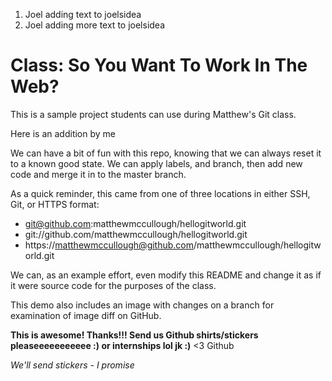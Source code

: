 
1. Joel adding text to joelsidea
2. Joel adding more text to joelsidea

# Class: So You Want To Work In The Web?

This is a sample project students can use during Matthew's Git class.

Here is an addition by me

We can have a bit of fun with this repo, knowing that we can always reset it to a known good state.  We can apply labels, and branch, then add new code and merge it in to the master branch.

As a quick reminder, this came from one of three locations in either SSH, Git, or HTTPS format:

* git@github.com:matthewmccullough/hellogitworld.git
* git://github.com/matthewmccullough/hellogitworld.git
* https://matthewmccullough@github.com/matthewmccullough/hellogitworld.git

We can, as an example effort, even modify this README and change it as if it were source code for the purposes of the class.

This demo also includes an image with changes on a branch for examination of image diff on GitHub.

<strong>This is awesome! Thanks!!! Send us Github shirts/stickers pleaseeeeeeeeeee :) or internships lol jk :)</strong>
<3 Github

_We'll send stickers - I promise_
